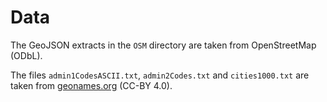 # Data

The GeoJSON extracts in the `OSM` directory are taken from OpenStreetMap (ODbL).

The files `admin1CodesASCII.txt`, `admin2Codes.txt` and `cities1000.txt` are taken from [geonames.org](http://www.geonames.org/) (CC-BY 4.0).
